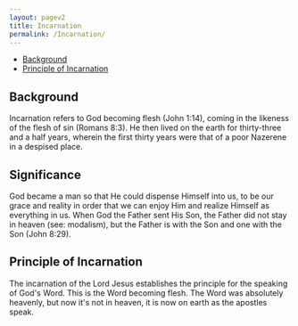 ```yaml
---
layout: pagev2
title: Incarnation
permalink: /Incarnation/
---
```

- [Background](#background)
- [Principle of Incarnation](#principle-of-incarnation)

## Background

Incarnation refers to God becoming flesh (John 1:14), coming in the likeness of the flesh of sin (Romans 8:3). He then lived on the earth for thirty-three and a half years, wherein the first thirty years were that of a poor Nazerene in a despised place.

## Significance

God became a man so that He could dispense Himself into us, to be our grace and reality in order that we can enjoy Him and realize Himself as everything in us. When God the Father sent His Son, the Father did not stay in heaven (see: modalism), but the Father is with the Son and one with the Son (John 8:29).

## Principle of Incarnation

The incarnation of the Lord Jesus establishes the principle for the speaking of God's Word. This is the Word becoming flesh. The Word was absolutely heavenly, but now it's not in heaven, it is now on earth as the apostles speak. 
